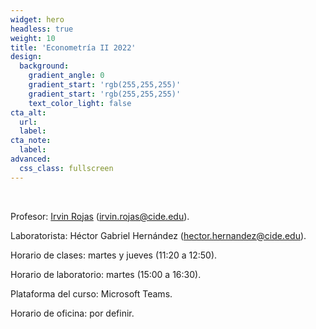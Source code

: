 ```yaml
---
widget: hero
headless: true
weight: 10
title: 'Econometría II 2022'
design:
  background:
    gradient_angle: 0
    gradient_start: 'rgb(255,255,255)'
    gradient_start: 'rgb(255,255,255)'
    text_color_light: false
cta_alt:
  url:
  label:
cta_note:
  label:
advanced:
  css_class: fullscreen
---
```


<br>

Profesor: [Irvin Rojas](https://www.rojasirvin.com/) (irvin.rojas@cide.edu).

Laboratorista: Héctor Gabriel Hernández (hector.hernandez@cide.edu).

Horario de clases: martes y jueves (11:20 a 12:50).

Horario de laboratorio: martes (15:00 a 16:30).

Plataforma del curso: Microsoft Teams.

Horario de oficina: por definir.
